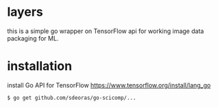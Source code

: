# layers
this is a simple go wrapper on TensorFlow api for working image data packaging for ML.

# installation
install Go API for TensorFlow
https://www.tensorflow.org/install/lang_go

```bash
$ go get github.com/sdeoras/go-scicomp/...
```